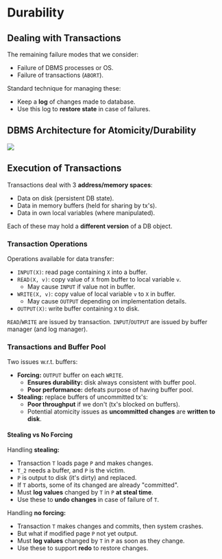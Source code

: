 # Durability
## Dealing with Transactions
The remaining failure modes that we consider:
- Failure of DBMS processes or OS.
- Failure of transactions (``ABORT``).

Standard technique for managing these:
- Keep a **log** of changes made to database.
- Use this log to **restore state** in case of failures.

## DBMS Architecture for Atomicity/Durability
![](https://cgi.cse.unsw.edu.au/~cs9315/21T1/lectures/tx-durability/Pics/txproc/arch.png)

## Execution of Transactions
Transactions deal with 3 **address/memory spaces**:
- Data on disk (persistent DB state).
- Data in memory buffers (held for sharing by tx's).
- Data in own local variables (where manipulated).

Each of these may hold a **different version** of a DB object.

### Transaction Operations
Operations available for data transfer:
- ``INPUT(X)``: read page containing ``X`` into a buffer.
- ``READ(X, v)``: copy value of ``X`` from buffer to local variable ``v``.
    - May cause ``INPUT`` if value not in buffer.
- ``WRITE(X, v)``: copy value of local variable ``v`` to ``X`` in buffer.
    - May cause ``OUTPUT`` depending on implementation details.
- ``OUTPUT(X)``: write buffer containing ``X`` to disk.

``READ``/``WRITE`` are issued by transaction.
``INPUT``/``OUTPUT`` are issued by buffer manager (and log manager).

### Transactions and Buffer Pool
Two issues w.r.t. buffers:
- **Forcing:** ``OUTPUT`` buffer on each ``WRITE``.
    - **Ensures durability:** disk always consistent with buffer pool.
    - **Poor performance:** defeats purpose of having buffer pool.
- **Stealing:** replace buffers of uncommitted tx's:
    - **Poor throughput** if we don't (tx's blocked on buffers).
    - Potential atomicity issues as **uncommitted changes** are **written to disk**.

#### Stealing vs No Forcing
Handling **stealing:**
- Transaction ``T`` loads page ``P`` and makes changes.
- ``T_2`` needs a buffer, and ``P`` is the victim.
- ``P`` is output to disk (it's dirty) and replaced.
- If ``T`` aborts, some of its changed are already "committed".
- Must **log values** changed by ``T`` in ``P`` **at steal time**.
- Use these to **undo changes** in case of failure of ``T``.

Handling **no forcing:**
- Transaction ``T`` makes changes and commits, then system crashes.
- But what if modified page ``P`` not yet output.
- Must **log values** changed by ``T`` in ``P`` as soon as they change.
- Use these to support **redo** to restore changes.

